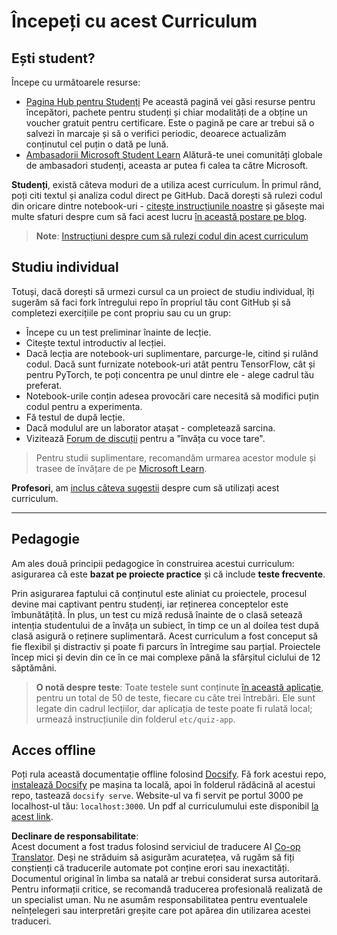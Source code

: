 <!--
CO_OP_TRANSLATOR_METADATA:
{
  "original_hash": "c4c545eb30765a49469ced84cfb4379f",
  "translation_date": "2025-08-26T00:41:10+00:00",
  "source_file": "lessons/0-course-setup/setup.md",
  "language_code": "ro"
}
-->
# Începeți cu acest Curriculum

## Ești student?

Începe cu următoarele resurse:

* [Pagina Hub pentru Studenți](https://docs.microsoft.com/learn/student-hub?WT.mc_id=academic-77998-cacaste) Pe această pagină vei găsi resurse pentru începători, pachete pentru studenți și chiar modalități de a obține un voucher gratuit pentru certificare. Este o pagină pe care ar trebui să o salvezi în marcaje și să o verifici periodic, deoarece actualizăm conținutul cel puțin o dată pe lună.
* [Ambasadorii Microsoft Student Learn](https://studentambassadors.microsoft.com?WT.mc_id=academic-77998-cacaste) Alătură-te unei comunități globale de ambasadori studenți, aceasta ar putea fi calea ta către Microsoft.

**Studenți**, există câteva moduri de a utiliza acest curriculum. În primul rând, poți citi textul și analiza codul direct pe GitHub. Dacă dorești să rulezi codul din oricare dintre notebook-uri - [citește instrucțiunile noastre](./etc/how-to-run.md) și găsește mai multe sfaturi despre cum să faci acest lucru [în această postare pe blog](https://soshnikov.com/education/how-to-execute-notebooks-from-github/).

> **Note**: [Instrucțiuni despre cum să rulezi codul din acest curriculum](./how-to-run.md)

## Studiu individual

Totuși, dacă dorești să urmezi cursul ca un proiect de studiu individual, îți sugerăm să faci fork întregului repo în propriul tău cont GitHub și să completezi exercițiile pe cont propriu sau cu un grup:

* Începe cu un test preliminar înainte de lecție.
* Citește textul introductiv al lecției.
* Dacă lecția are notebook-uri suplimentare, parcurge-le, citind și rulând codul. Dacă sunt furnizate notebook-uri atât pentru TensorFlow, cât și pentru PyTorch, te poți concentra pe unul dintre ele - alege cadrul tău preferat.
* Notebook-urile conțin adesea provocări care necesită să modifici puțin codul pentru a experimenta.
* Fă testul de după lecție.
* Dacă modulul are un laborator atașat - completează sarcina.
* Vizitează [Forum de discuții](https://github.com/microsoft/AI-For-Beginners/discussions) pentru a "învăța cu voce tare".

> Pentru studii suplimentare, recomandăm urmarea acestor module și trasee de învățare de pe [Microsoft Learn](https://docs.microsoft.com/en-us/users/dmitrysoshnikov-9132/collections/31zgizg2p418yo/?WT.mc_id=academic-77998-cacaste).

**Profesori**, am [inclus câteva sugestii](/for-teachers.md) despre cum să utilizați acest curriculum.

---

## Pedagogie

Am ales două principii pedagogice în construirea acestui curriculum: asigurarea că este **bazat pe proiecte practice** și că include **teste frecvente**.

Prin asigurarea faptului că conținutul este aliniat cu proiectele, procesul devine mai captivant pentru studenți, iar reținerea conceptelor este îmbunătățită. În plus, un test cu miză redusă înainte de o clasă setează intenția studentului de a învăța un subiect, în timp ce un al doilea test după clasă asigură o reținere suplimentară. Acest curriculum a fost conceput să fie flexibil și distractiv și poate fi parcurs în întregime sau parțial. Proiectele încep mici și devin din ce în ce mai complexe până la sfârșitul ciclului de 12 săptămâni.

> **O notă despre teste**: Toate testele sunt conținute [în această aplicație](https://red-field-0a6ddfd03.1.azurestaticapps.net/), pentru un total de 50 de teste, fiecare cu câte trei întrebări. Ele sunt legate din cadrul lecțiilor, dar aplicația de teste poate fi rulată local; urmează instrucțiunile din folderul `etc/quiz-app`.

## Acces offline

Poți rula această documentație offline folosind [Docsify](https://docsify.js.org/#/). Fă fork acestui repo, [instalează Docsify](https://docsify.js.org/#/quickstart) pe mașina ta locală, apoi în folderul rădăcină al acestui repo, tastează `docsify serve`. Website-ul va fi servit pe portul 3000 pe localhost-ul tău: `localhost:3000`. Un pdf al curriculumului este disponibil [la acest link](../../../../../../../../../etc/pdf/readme.pdf).

**Declinare de responsabilitate**:  
Acest document a fost tradus folosind serviciul de traducere AI [Co-op Translator](https://github.com/Azure/co-op-translator). Deși ne străduim să asigurăm acuratețea, vă rugăm să fiți conștienți că traducerile automate pot conține erori sau inexactități. Documentul original în limba sa natală ar trebui considerat sursa autoritară. Pentru informații critice, se recomandă traducerea profesională realizată de un specialist uman. Nu ne asumăm responsabilitatea pentru eventualele neînțelegeri sau interpretări greșite care pot apărea din utilizarea acestei traduceri.